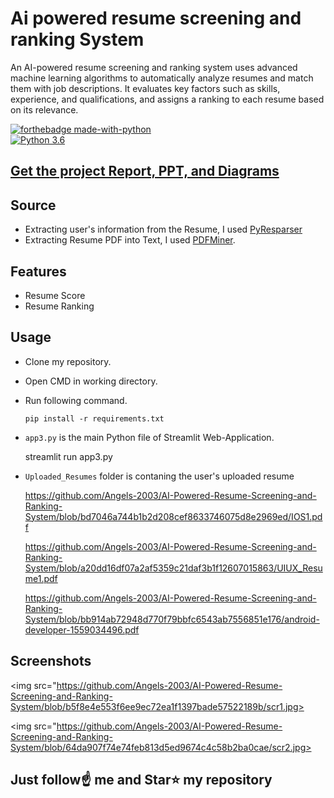 # Ai powered resume screening and ranking System
An AI-powered resume screening and ranking system uses advanced machine learning algorithms to automatically analyze resumes and match them with job descriptions. It evaluates key factors such as skills, experience, and qualifications, and assigns a ranking to each resume based on its relevance.

[![forthebadge made-with-python](http://ForTheBadge.com/images/badges/made-with-python.svg)](https://www.python.org/)                 
[![Python 3.6](https://img.shields.io/badge/python-3.6-blue.svg)](https://www.python.org/downloads/release/python-360/)   

## [Get the project Report, PPT, and Diagrams](https://kushalbhavsar1820.stores.instamojo.com/product/864991/smart-resume-analyzer-ppt-report-and-diagram-c091f/)
## Source
- Extracting user's information from the Resume, I used [PyResparser](https://omkarpathak.in/pyresparser/)
- Extracting Resume PDF into Text, I used [PDFMiner](https://pypi.org/project/pdfminer/).

## Features
- Resume Score
- Resume Ranking

## Usage
- Clone my repository.
- Open CMD in working directory.
- Run following command.
  ```
  pip install -r requirements.txt
  ```
- `app3.py` is the main Python file of Streamlit Web-Application. 

  streamlit run app3.py
- `Uploaded_Resumes` folder is contaning the user's uploaded resume

   https://github.com/Angels-2003/AI-Powered-Resume-Screening-and-Ranking-System/blob/bd7046a744b1b2d208cef8633746075d8e2969ed/IOS1.pdf

   https://github.com/Angels-2003/AI-Powered-Resume-Screening-and-Ranking-System/blob/a20dd16df07a2af5359c21daf3b1f12607015863/UIUX_Resume1.pdf

   https://github.com/Angels-2003/AI-Powered-Resume-Screening-and-Ranking-System/blob/bb914ab72948d770f79bbfc6543ab7556851e176/android-developer-1559034496.pdf
  
  

## Screenshots
<img src="https://github.com/Angels-2003/AI-Powered-Resume-Screening-and-Ranking-System/blob/b5f8e4e553f6ee9ec72ea1f1397bade57522189b/scr1.jpg>

<img src="https://github.com/Angels-2003/AI-Powered-Resume-Screening-and-Ranking-System/blob/64da907f74e74feb813d5ed9674c4c58b2ba0cae/scr2.jpg>








## Just follow☝️ me and Star⭐ my repository 

